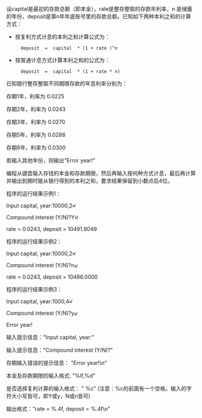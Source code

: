 设capital是最初的存款总额（即本金），rate是整存整取的存款年利率，n 是储蓄的年份，deposit是第n年年底账号里的存款总额。已知如下两种本利之和的计算方式：

- 按复利方式计息的本利之和计算公式为：

        deposit  =  capital  * (1 + rate )^n  

- 按普通计息方式计算本利之和的公式为：

        deposit  =  capital  * (1 + rate * n)

已知银行整存整取不同期限存款的年息利率分别为：

存期1年，利率为 0.0225

存期2年，利率为 0.0243

存期3年，利率为 0.0270

存期5年，利率为 0.0288

存期8年，利率为 0.0300

若输入其他年份，则输出"Error year!"



编程从键盘输入存钱的本金和存款期限，然后再输入按何种方式计息，最后再计算并输出到期时能从银行得到的本利之和，要求结果保留到小数点后4位。



程序的运行结果示例1：

Input capital, year:10000,2↙

Compound interest (Y/N)?Y↙

rate = 0.0243, deposit = 10491.9049



程序的运行结果示例2：


Input capital, year:10000,2↙

Compound interest (Y/N)?n↙

rate = 0.0243, deposit = 10486.0000



程序的运行结果示例3：

Input capital, year:1000,4↙

Compound interest (Y/N)?y↙

Error year!



输入提示信息："Input capital, year:"

输入提示信息："Compound interest (Y/N)?"

存期输入错误的提示信息： "Error year!\n"

本金及存款期限的输入格式: "%lf,%d"

是否选择复利计算的输入格式： " %c" (注意：%c的前面有一个空格。输入的字符大小写皆可，即Y或y，N或n皆可)

输出格式："rate = %.4f, deposit = %.4f\n"